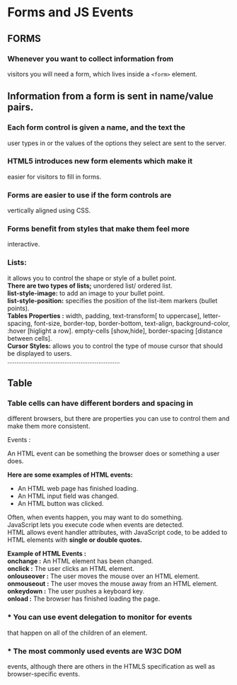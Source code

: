 # Forms and JS Events

##  FORMS

###   Whenever you want to collect information from
visitors you will need a form, which lives inside a
`<form>` element.

##  Information from a form is sent in name/value pairs.

###  Each form control is given a name, and the text the
user types in or the values of the options they select
are sent to the server.

###  HTML5 introduces new form elements which make it
easier for visitors to fill in forms.

###  Forms are easier to use if the form controls are
vertically aligned using CSS.

###  Forms benefit from styles that make them feel more
interactive.

###  Lists: <br>

it allows you to control the shape or style of a bullet point. <br>
**There are two types of lists;** unordered list/ ordered list. <br>
**list-style-image:** to add an image to your bullet point. <br>
**list-style-position:** specifies the position of the list-item markers (bullet points). <br>
**Tables Properties :** width, padding, text-transform[ to uppercase], letter-spacing, font-size, border-top, border-bottom, text-align, background-color, :hover [higlight a row]. empty-cells [show,hide], border-spacing [distance between cells]. <br>
**Cursor Styles:**  allows you to control the type of mouse cursor that should be displayed to users. <br>
............................................................... <br>

##  Table

###  Table cells can have different borders and spacing in
different browsers, but there are properties you can
use to control them and make them more consistent.

Events : <br>

An HTML event can be something the browser does or something a user does. <br>

**Here are some examples of HTML events:**
- An HTML web page has finished loading.
- An HTML input field was changed.
- An HTML button was clicked.

Often, when events happen, you may want to do something. <br>
JavaScript lets you execute code when events are detected. <br>
HTML allows event handler attributes, with JavaScript code, to be added to HTML elements with **single or double quotes.** <br>

**Example of HTML Events :** <br>
**onchange :** An HTML element has been changed. <br>
**onclick :** The user clicks an HTML element. <br>
**onlouseover :** The user moves the mouse over an HTML element. <br>
**onmouseout :** The user moves the mouse away from an HTML element. <br>
**onkeydown :** The user pushes a keyboard key. <br>
**onload :** The browser has finished loading the page.

### * You can use event delegation to monitor for events
that happen on all of the children of an element.

### * The most commonly used events are W3C DOM
events, although there are others in the HTMLS
specification as well as browser-specific events. 
